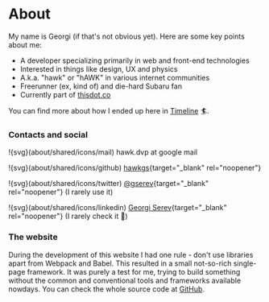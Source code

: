 # About

My name is Georgi (if that's not obvious yet). Here are some key points about me:

- A developer specializing primarily in web and front-end technologies
- Interested in things like design, UX and physics
- A.k.a. "hawk" or "hAWK" in various internet communities
- Freerunner (ex, kind of) and die-hard Subaru fan
- Currently part of [thisdot.co](https://thisdot.co)


You can find more about how I ended up here in [Timeline](/#/timeline) 🏄‍.

### Contacts and social

!{svg}(about/shared/icons/mail) hawk.dvp at google mail

!{svg}(about/shared/icons/github) [hawkgs](https://github.com/hawkgs){target="_blank" rel="noopener"}

!{svg}(about/shared/icons/twitter) [@gserev](https://twitter.com/gserev){target="_blank" rel="noopener"} (I rarely use it)

!{svg}(about/shared/icons/linkedin) [Georgi Serev](https://linkedin.com/in/georgiserev){target="_blank" rel="noopener"} (I rarely check it 🤯)

### The website

During the development of this website I had one rule - don't use libraries apart from Webpack and Babel. This resulted in a small not-so-rich single-page framework. It was purely a test for me, trying to build something without the common and conventional tools and frameworks available nowdays. You can check the whole source code at [GitHub](https://github.com/hawkgs/georgi.ws).
